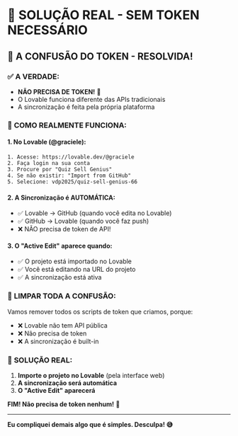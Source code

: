 # 🎯 SOLUÇÃO REAL - SEM TOKEN NECESSÁRIO

## 🤬 A CONFUSÃO DO TOKEN - RESOLVIDA!

### ✅ **A VERDADE:**

- **NÃO PRECISA DE TOKEN!** 🎉
- O Lovable funciona diferente das APIs tradicionais
- A sincronização é feita pela própria plataforma

### 🚀 **COMO REALMENTE FUNCIONA:**

#### 1. **No Lovable (@graciele):**

```
1. Acesse: https://lovable.dev/@graciele
2. Faça login na sua conta
3. Procure por "Quiz Sell Genius"
4. Se não existir: "Import from GitHub"
5. Selecione: vdp2025/quiz-sell-genius-66
```

#### 2. **A Sincronização é AUTOMÁTICA:**

- ✅ Lovable → GitHub (quando você edita no Lovable)
- ✅ GitHub → Lovable (quando você faz push)
- ❌ NÃO precisa de token de API!

#### 3. **O "Active Edit" aparece quando:**

- ✅ O projeto está importado no Lovable
- ✅ Você está editando na URL do projeto
- ✅ A sincronização está ativa

### 🔧 **LIMPAR TODA A CONFUSÃO:**

Vamos remover todos os scripts de token que criamos, porque:

- ❌ Lovable não tem API pública
- ❌ Não precisa de token
- ❌ A sincronização é built-in

### 🎯 **SOLUÇÃO REAL:**

1. **Importe o projeto no Lovable** (pela interface web)
2. **A sincronização será automática**
3. **O "Active Edit" aparecerá**

**FIM! Não precisa de token nenhum!** 🎉

---

**Eu compliquei demais algo que é simples. Desculpa! 😅**
